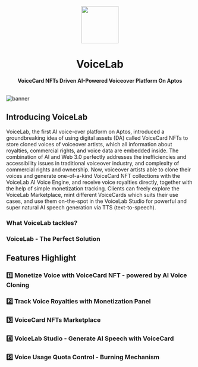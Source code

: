 <div align="center">
    <img src="" width=100>
    <h1>VoiceLab</h1>
    <strong>VoiceCard NFTs Driven AI-Powered Voiceover Platform On Aptos</strong>  
</div>

<br>

![banner]()

## Introducing VoiceLab

VoiceLab, the first AI voice-over platform on Aptos, introduced a groundbreaking idea of using digital assets (DA) called VoiceCard NFTs to store cloned voices of voiceover artists, which all information about royalties, commercial rights, and voice data are embedded inside. The combination of AI and Web 3.0 perfectly addresses the inefficiencies and accessibility issues in traditional voiceover industry, and complexity of commercial rights and ownership. Now, voiceover artists able to clone their voices and generate one-of-a-kind VoiceCard NFT collections with the VoiceLab AI Voice Engine, and receive voice royalties directly, together with the help of simple monetization tracking. Clients can freely explore the VoiceLab Marketplace, mint different VoiceCards which suits their use cases, and use them on-the-spot in the VoiceLab Studio for powerful and super natural AI speech generation via TTS (text-to-speech).

### What VoiceLab tackles?
### VoiceLab - The Perfect Solution

## Features Highlight

### 1️⃣ Monetize Voice with VoiceCard NFT - powered by AI Voice Cloning
### 2️⃣ Track Voice Royalties with Monetization Panel
### 3️⃣ VoiceCard NFTs Marketplace
### 4️⃣ VoiceLab Studio - Generate AI Speech with VoiceCard
### 5️⃣ Voice Usage Quota Control - Burning Mechanism
